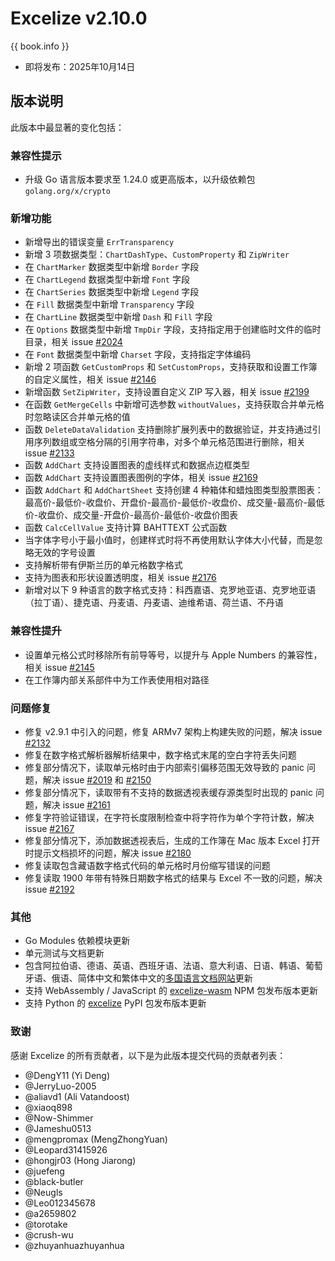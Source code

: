 # Excelize v2.10.0

{{ book.info }}

* 即将发布：2025年10月14日

## 版本说明

此版本中最显著的变化包括：

### 兼容性提示

* 升级 Go 语言版本要求至 1.24.0 或更高版本，以升级依赖包 `golang.org/x/crypto`

### 新增功能

* 新增导出的错误变量 `ErrTransparency`
* 新增 3 项数据类型：`ChartDashType`、`CustomProperty` 和 `ZipWriter`
* 在 `ChartMarker` 数据类型中新增 `Border` 字段
* 在 `ChartLegend` 数据类型中新增 `Font` 字段
* 在 `ChartSeries` 数据类型中新增 `Legend` 字段
* 在 `Fill` 数据类型中新增 `Transparency` 字段
* 在 `ChartLine` 数据类型中新增 `Dash` 和 `Fill` 字段
* 在 `Options` 数据类型中新增 `TmpDir` 字段，支持指定用于创建临时文件的临时目录，相关 issue [#2024](https://github.com/xuri/excelize/issues/2024)
* 在 `Font` 数据类型中新增 `Charset` 字段，支持指定字体编码
* 新增 2 项函数 `GetCustomProps` 和 `SetCustomProps`，支持获取和设置工作簿的自定义属性，相关 issue [#2146](https://github.com/xuri/excelize/issues/2146)
* 新增函数 `SetZipWriter`，支持设置自定义 ZIP 写入器，相关 issue [#2199](https://github.com/xuri/excelize/issues/2199)
* 在函数 `GetMergeCells` 中新增可选参数 `withoutValues`，支持获取合并单元格时忽略读区合并单元格的值
* 函数 `DeleteDataValidation` 支持删除扩展列表中的数据验证，并支持通过引用序列数组或空格分隔的引用字符串，对多个单元格范围进行删除，相关 issue [#2133](https://github.com/xuri/excelize/issues/2133)
* 函数 `AddChart` 支持设置图表的虚线样式和数据点边框类型
* 函数 `AddChart` 支持设置图表图例的字体，相关 issue [#2169](https://github.com/xuri/excelize/issues/2169)
* 函数 `AddChart` 和 `AddChartSheet` 支持创建 4 种箱体和蜡烛图类型股票图表：最高价-最低价-收盘价、开盘价-最高价-最低价-收盘价、成交量-最高价-最低价-收盘价、成交量-开盘价-最高价-最低价-收盘价图表
* 函数 `CalcCellValue` 支持计算 BAHTTEXT 公式函数
* 当字体字号小于最小值时，创建样式时将不再使用默认字体大小代替，而是忽略无效的字号设置
* 支持解析带有伊斯兰历的单元格数字格式
* 支持为图表和形状设置透明度，相关 issue [#2176](https://github.com/xuri/excelize/issues/2176)
* 新增对以下 9 种语言的数字格式支持：科西嘉语、克罗地亚语、克罗地亚语（拉丁语）、捷克语、丹麦语、丹麦语、迪维希语、荷兰语、不丹语

### 兼容性提升

* 设置单元格公式时移除所有前导等号，以提升与 Apple Numbers 的兼容性，相关 issue [#2145](https://github.com/xuri/excelize/issues/2145)
* 在工作簿内部关系部件中为工作表使用相对路径

### 问题修复

* 修复 v2.9.1 中引入的问题，修复 ARMv7 架构上构建失败的问题，解决 issue [#2132](https://github.com/xuri/excelize/issues/2132)
* 修复在数字格式解析器解析结果中，数字格式末尾的空白字符丢失问题
* 修复部分情况下，读取单元格时由于内部索引偏移范围无效导致的 panic 问题，解决 issue [#2019](https://github.com/xuri/excelize/issues/2019) 和 [#2150](https://github.com/xuri/excelize/issues/2150)
* 修复部分情况下，读取带有不支持的数据透视表缓存源类型时出现的 panic 问题，解决 issue [#2161](https://github.com/xuri/excelize/issues/2161)
* 修复字符验证错误，在字符长度限制检查中将字符作为单个字符计数，解决 issue [#2167](https://github.com/xuri/excelize/issues/2167)
* 修复部分情况下，添加数据透视表后，生成的工作簿在 Mac 版本 Excel 打开时提示文档损坏的问题，解决 issue [#2180](https://github.com/xuri/excelize/issues/2180)
* 修复读取包含藏语数字格式代码的单元格时月份缩写错误的问题
* 修复读取 1900 年带有特殊日期数字格式的结果与 Excel 不一致的问题，解决 issue [#2192](https://github.com/xuri/excelize/issues/2192)

### 其他

* Go Modules 依赖模块更新
* 单元测试与文档更新
* 包含阿拉伯语、德语、英语、西班牙语、法语、意大利语、日语、韩语、葡萄牙语、俄语、简体中文和繁体中文的[多国语言文档网站](https://xuri.me/excelize)更新
* 支持 WebAssembly / JavaScript 的 [excelize-wasm](https://github.com/xuri/excelize-wasm) NPM 包发布版本更新
* 支持 Python 的 [excelize](https://github.com/xuri/excelize-py) PyPI 包发布版本更新

### 致谢

感谢 Excelize 的所有贡献者，以下是为此版本提交代码的贡献者列表：

* @DengY11 (Yi Deng)
* @JerryLuo-2005
* @aliavd1 (Ali Vatandoost)
* @xiaoq898
* @Now-Shimmer
* @Jameshu0513
* @mengpromax (MengZhongYuan)
* @Leopard31415926
* @hongjr03 (Hong Jiarong)
* @juefeng
* @black-butler
* @Neugls
* @Leo012345678
* @a2659802
* @torotake
* @crush-wu
* @zhuyanhuazhuyanhua
